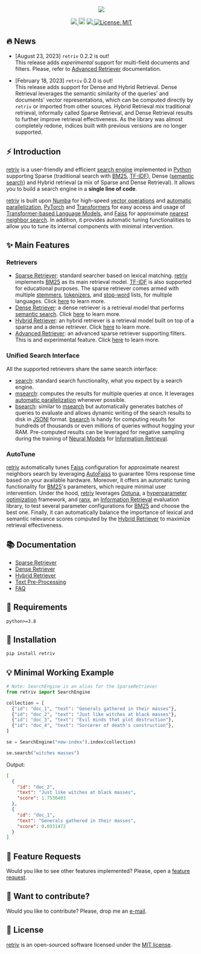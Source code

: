 <div align="center">
  <img src="https://repository-images.githubusercontent.com/566840861/ce7eeed0-7454-4aff-9073-235a83eeb6e7">
</div>

<p align="center">
  <!-- Python -->
  <a href="https://www.python.org" alt="Python">
      <img src="https://badges.aleen42.com/src/python.svg" />
  </a>
  <!-- Version -->
  <a href="https://badge.fury.io/py/retriv"><img src="https://badge.fury.io/py/retriv.svg" alt="PyPI version" height="18"></a>
  <!-- Docs -->
  <!-- <a href="https://amenra.github.io/retriv"><img src="https://img.shields.io/badge/docs-passing-<COLOR>.svg" alt="Documentation Status"></a> -->
  <!-- Black -->
  <a href="https://github.com/psf/black" alt="Code style: black">
      <img src="https://img.shields.io/badge/code%20style-black-000000.svg" />
  </a>
  <!-- License -->
  <a href="https://lbesson.mit-license.org/"><img src="https://img.shields.io/badge/License-MIT-blue.svg" alt="License: MIT"></a>
  <!-- Google Colab -->
  <!-- <a href="https://colab.research.google.com/github/AmenRa/retriv/blob/master/notebooks/1_overview.ipynb"> -->
      <!-- <img src="https://colab.research.google.com/assets/colab-badge.svg" alt="Open In Colab"/> -->
  </a>
</p>

## 🔥 News
- [August 23, 2023] `retriv` 0.2.2 is out!  
This release adds _experimental_ support for multi-field documents and filters.
Please, refer to [Advanced Retriever](https://github.com/AmenRa/retriv/blob/main/docs/advanced_retriever.md) documentation.

- [February 18, 2023] `retriv` 0.2.0 is out!  
This release adds support for Dense and Hybrid Retrieval.
Dense Retrieval leverages the semantic similarity of the queries' and documents' vector representations, which can be computed directly by `retriv` or imported from other sources.
Hybrid Retrieval mix traditional retrieval, informally called Sparse Retrieval,  and Dense Retrieval results to further improve retrieval effectiveness.
As the library was almost completely redone, indices built with previous versions are no longer supported.

## ⚡️ Introduction

[retriv](https://github.com/AmenRa/retriv) is a user-friendly and efficient [search engine](https://en.wikipedia.org/wiki/Search_engine) implemented in [Python](https://en.wikipedia.org/wiki/Python_(programming_language)) supporting Sparse (traditional search with [BM25](https://en.wikipedia.org/wiki/Okapi_BM25), [TF-IDF](https://en.wikipedia.org/wiki/Tf–idf)), Dense ([semantic search](https://en.wikipedia.org/wiki/Semantic_search)) and Hybrid retrieval (a mix of Sparse and Dense Retrieval).
It allows you to build a search engine in a __single line of code__.

[retriv](https://github.com/AmenRa/retriv) is built upon [Numba](https://github.com/numba/numba) for high-speed [vector operations](https://en.wikipedia.org/wiki/Automatic_vectorization) and [automatic parallelization](https://en.wikipedia.org/wiki/Automatic_parallelization), [PyTorch](https://pytorch.org) and [Transformers](https://huggingface.co/docs/transformers/index) for easy access and usage of [Transformer-based Language Models](https://web.stanford.edu/~jurafsky/slp3/10.pdf), and [Faiss](https://github.com/facebookresearch/faiss) for approximate [nearest neighbor search](https://en.wikipedia.org/wiki/Nearest_neighbor_search).
In addition, it provides automatic tuning functionalities to allow you to tune its internal components with minimal intervention.


## ✨ Main Features

### Retrievers
- [Sparse Retriever](https://github.com/AmenRa/retriv/blob/main/docs/sparse_retriever.md): standard searcher based on lexical matching. 
[retriv](https://github.com/AmenRa/retriv) implements [BM25](https://en.wikipedia.org/wiki/Okapi_BM25) as its main retrieval model.
[TF-IDF](https://en.wikipedia.org/wiki/Tf–idf) is also supported for educational purposes.
The sparse retriever comes armed with multiple [stemmers](https://en.wikipedia.org/wiki/Stemming), [tokenizers](https://en.wikipedia.org/wiki/Lexical_analysis#Tokenization), and [stop-word](https://en.wikipedia.org/wiki/Stop_word) lists, for multiple languages.
Click [here](https://github.com/AmenRa/retriv/blob/main/docs/sparse_retriever.md) to learn more.
- [Dense Retriever](https://github.com/AmenRa/retriv/blob/main/docs/dense_retriever.md): a dense retriever is a retrieval model that performs [semantic search](https://en.wikipedia.org/wiki/Semantic_search). 
Click [here](https://github.com/AmenRa/retriv/blob/main/docs/dense_retriever.md) to learn more.
- [Hybrid Retriever](https://github.com/AmenRa/retriv/blob/main/docs/hybrid_retriever.md): an hybrid retriever is a retrieval model built on top of a sparse and a dense retriever.
Click [here](https://github.com/AmenRa/retriv/blob/main/docs/hybrid_retriever.md) to learn more.
- [Advanced Retriever](https://github.com/AmenRa/retriv/blob/main/docs/advanced_retriever.md): an advanced sparse retriever supporting filters. This is and experimental feature.
Click [here](https://github.com/AmenRa/retriv/blob/main/docs/advanced_retriever.md) to learn more.

### Unified Search Interface
All the supported retrievers share the same search interface:
- [search](#search): standard search functionality, what you expect by a search engine.
- [msearch](#multi-search): computes the results for multiple queries at once.
It leverages [automatic parallelization](https://en.wikipedia.org/wiki/Automatic_parallelization) whenever possible.
- [bsearch](#batch-search): similar to [msearch](#multi-search) but automatically generates batches of queries to evaluate and allows dynamic writing of the search results to disk in [JSONl](https://jsonlines.org) format. [bsearch](#batch-search) is handy for computing results for hundreds of thousands or even millions of queries without hogging your RAM. Pre-computed results can be leveraged for negative sampling during the training of [Neural Models](https://en.wikipedia.org/wiki/Artificial_neural_network) for [Information Retrieval](https://en.wikipedia.org/wiki/Information_retrieval).

### AutoTune
[retriv](https://github.com/AmenRa/retriv) automatically tunes [Faiss](https://github.com/facebookresearch/faiss) configuration for approximate nearest neighbors search by leveraging [AutoFaiss](https://github.com/criteo/autofaiss) to guarantee 10ms response time based on your available hardware.
Moreover, it offers an automatic tuning functionality for [BM25](https://en.wikipedia.org/wiki/Okapi_BM25)'s parameters, which require minimal user intervention.
Under the hood, [retriv](https://github.com/AmenRa/retriv) leverages [Optuna](https://optuna.org), a [hyperparameter optimization](https://en.wikipedia.org/wiki/Hyperparameter_optimization) framework, and [ranx](https://github.com/AmenRa/ranx), an [Information Retrieval](https://en.wikipedia.org/wiki/Information_retrieval) evaluation library, to test several parameter configurations for [BM25](https://en.wikipedia.org/wiki/Okapi_BM25) and choose the best one.
Finally, it can automatically balance the importance of lexical and semantic relevance scores computed by the [Hybrid Retriever](https://github.com/AmenRa/retriv/blob/main/docs/hybrid_retriever.md) to maximize retrieval effectiveness.

## 📚 Documentation

- [Sparse Retriever](https://github.com/AmenRa/retriv/blob/main/docs/sparse_retriever.md)
- [Dense Retriever](https://github.com/AmenRa/retriv/blob/main/docs/dense_retriever.md)
- [Hybrid Retriever](https://github.com/AmenRa/retriv/blob/main/docs/hybrid_retriever.md)
- [Text Pre-Processing](https://github.com/AmenRa/retriv/blob/main/docs/text_preprocessing.md)
- [FAQ](https://github.com/AmenRa/retriv/blob/main/docs/faq.md)

## 🔌 Requirements
```
python>=3.8
```

## 💾 Installation
```bash
pip install retriv
```

## 💡 Minimal Working Example

```python
# Note: SearchEngine is an alias for the SparseRetriever
from retriv import SearchEngine

collection = [
  {"id": "doc_1", "text": "Generals gathered in their masses"},
  {"id": "doc_2", "text": "Just like witches at black masses"},
  {"id": "doc_3", "text": "Evil minds that plot destruction"},
  {"id": "doc_4", "text": "Sorcerer of death's construction"},
]

se = SearchEngine("new-index").index(collection)

se.search("witches masses")
```
Output:
```json
[
  {
    "id": "doc_2",
    "text": "Just like witches at black masses",
    "score": 1.7536403
  },
  {
    "id": "doc_1",
    "text": "Generals gathered in their masses",
    "score": 0.6931472
  }
]
```






## 🎁 Feature Requests
Would you like to see other features implemented? Please, open a [feature request](https://github.com/AmenRa/retriv/issues/new?assignees=&labels=enhancement&template=feature_request.md&title=%5BFeature+Request%5D+title).


## 🤘 Want to contribute?
Would you like to contribute? Please, drop me an [e-mail](mailto:elias.bssn@gmail.com?subject=[GitHub]%20retriv).


## 📄 License
[retriv](https://github.com/AmenRa/retriv) is an open-sourced software licensed under the [MIT license](LICENSE).
